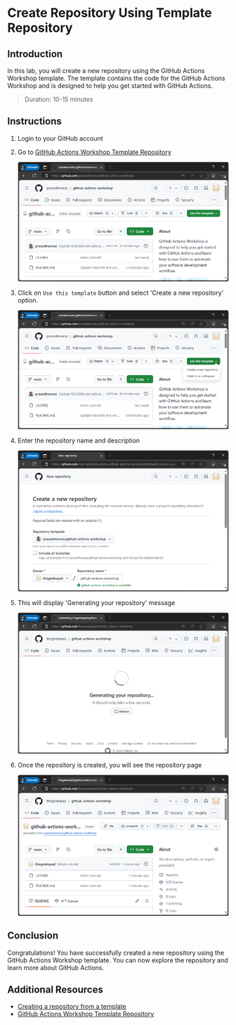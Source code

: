 # Create Repository Using Template Repository

## Introduction

In this lab, you will create a new repository using the GitHub Actions Workshop template. The template contains the code for the GitHub Actions Workshop and is designed to help you get started with GitHub Actions.

> Duration: 10-15 minutes

## Instructions

1. Login to your GitHub account

2. Go to [GitHub Actions Workshop Template Repository](https://prasadhonrao/github-actions-workshop/generate)

   ![Navigate to Template Repository](../images/template-repository/1.png)

3. Click on `Use this template` button and select 'Create a new repository' option.

   ![Use This Template](../images/template-repository/2.png)

4. Enter the repository name and description

   ![Enter Repository Name](../images/template-repository/3.png)

5. This will display 'Generating your repository' message

   ![Generating Repository](../images/template-repository/4.png)

6. Once the repository is created, you will see the repository page

   ![Repository Created](../images/template-repository/5.png)

## Conclusion

Congratulations! You have successfully created a new repository using the GitHub Actions Workshop template. You can now explore the repository and learn more about GitHub Actions.

## Additional Resources

- [Creating a repository from a template](https://docs.github.com/en/github/creating-cloning-and-archiving-repositories/creating-a-repository-from-a-template)
- [GitHub Actions Workshop Template Repository](https://github.com/prasadhonrao/github-actions-workshop)

